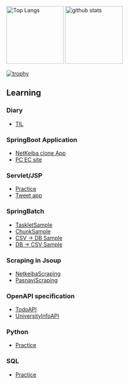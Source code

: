 <p align="left"> 
  <img alt="Top Langs" height="150px" src="https://github-readme-stats.vercel.app/api/top-langs/?username=RyoyaToba&layout=compact&show_icons=true&theme=chalk" />
  <img alt="github stats" height="150px" src="https://github-readme-stats.vercel.app/api?username=RyoyaToba&theme=chalk&show_icons=ture" />
</p>
 
[![trophy](https://github-profile-trophy.vercel.app/?username=RyoyaToba&margin-w=20)](https://github.com/ryo-ma/github-profile-trophy)


## Learning

### Diary

* [TIL](https://github.com/RyoyaToba/TIL)

### SpringBoot Application

* [NetKeiba clone App](https://github.com/RyoyaToba/horse)
* [PC EC site](https://github.com/RyoyaToba/ECsite_PC)

### Servlet/JSP

* [Practice](https://github.com/RyoyaToba/servlet_JSP_practice)
* [Tweet app](https://github.com/RyoyaToba/sample_servletJSP_Tsubuyaki)

### SpringBatch

* [TaskletSample](https://github.com/RyoyaToba/SpringBatch_Tasklet)
* [ChunkSample](https://github.com/RyoyaToba/SpringBatch_Chunk)
* [CSV -> DB Sample](https://github.com/RyoyaToba/SpringBatchCsvImport)
* [DB -> CSV Sample](https://github.com/RyoyaToba/SpringBatchCsvExport)


### Scraping in Jsoup

* [NetkeibaScraping](https://github.com/RyoyaToba/netkeiba_scraping)
* [PasnaviScraping](https://github.com/RyoyaToba/pasnavi_scraping)

### OpenAPI specification

* [TodoAPI](https://github.com/RyoyaToba/todoAPI_Practice)
* [UniversityInfoAPI](https://github.com/RyoyaToba/university_API)

### Python

* [Practice](https://github.com/RyoyaToba/Python_practice)

### SQL

* [Practice](https://github.com/RyoyaToba/SQL_Practice)
